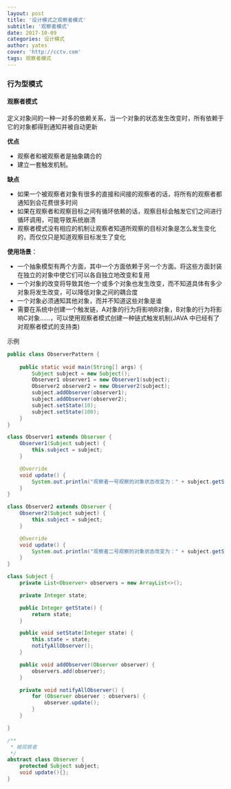 ```yaml
---
layout: post
title: '设计模式之观察者模式'
subtitle: '观察者模式'
date: 2017-10-09
categories: 设计模式
author: yates
cover: 'http://cctv.com'
tags: 观察者模式
---
```


### 行为型模式
#### 观察者模式
定义对象间的一种一对多的依赖关系，当一个对象的状态发生改变时，所有依赖于它的对象都得到通知并被自动更新

**优点** 

- 观察者和被观察者是抽象耦合的
- 建立一套触发机制。

**缺点**

- 如果一个被观察者对象有很多的直接和间接的观察者的话，将所有的观察者都通知到会花费很多时间
- 如果在观察者和观察目标之间有循环依赖的话，观察目标会触发它们之间进行循环调用，可能导致系统崩溃
- 观察者模式没有相应的机制让观察者知道所观察的目标对象是怎么发生变化的，而仅仅只是知道观察目标发生了变化

**使用场景**：  

- 一个抽象模型有两个方面，其中一个方面依赖于另一个方面。将这些方面封装在独立的对象中使它们可以各自独立地改变和复用
- 一个对象的改变将导致其他一个或多个对象也发生改变，而不知道具体有多少对象将发生改变，可以降低对象之间的耦合度
- 一个对象必须通知其他对象，而并不知道这些对象是谁
- 需要在系统中创建一个触发链，A对象的行为将影响B对象，B对象的行为将影响C对象……，可以使用观察者模式创建一种链式触发机制(JAVA 中已经有了对观察者模式的支持类)

示例
```java
public class ObserverPattern {
    
    public static void main(String[] args) {
        Subject subject = new Subject();
        Observer1 observer1 = new Observer1(subject);
        Observer2 observer2 = new Observer2(subject);
        subject.addObserver(observer1);
        subject.addObserver(observer2);
        subject.setState(10);
        subject.setState(100);
    }
}

class Observer1 extends Observer {
    Observer1(Subject subject) {
        this.subject = subject;
    }

    @Override
    void update() {
        System.out.println("观察者一号观察的对象状态改变为：" + subject.getState());
    }
}

class Observer2 extends Observer {
    Observer2(Subject subject) {
        this.subject = subject;
    }

    @Override
    void update() {
        System.out.println("观察者二号观察的对象状态改变为：" + subject.getState());
    }
}

class Subject {
    private List<Observer> observers = new ArrayList<>();

    private Integer state;

    public Integer getState() {
        return state;
    }

    public void setState(Integer state) {
        this.state = state;
        notifyAllObserver();
    }

    public void addObserver(Observer observer) {
        observers.add(observer);
    }

    private void notifyAllObserver() {
        for (Observer observer : observers) {
            observer.update();
        }
    }

}

/**
 * 被观察者
 */
abstract class Observer {
    protected Subject subject;
    void update(){};
}
```